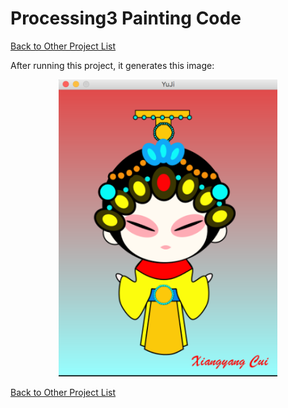 # Processing3 Painting Code

[Back to Other Project List][1]

After running this project, it generates this image:
<p align="center">
  <img src="https://raw.githubusercontent.com/jShawnTsui/OtherProjects/master/YuJi/YuJi.png" width="350"/>
</p>

[Back to Other Project List][1]

[1]: https://github.com/jShawnTsui/OtherProjects